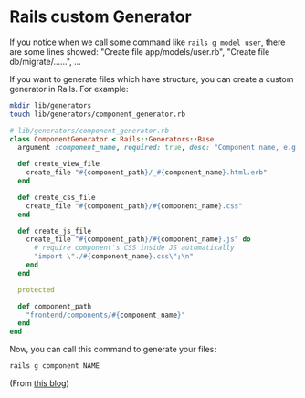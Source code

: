 # Rails custom Generator

If you notice when we call some command like `rails g model user`, there are
some lines showed: "Create file app/models/user.rb", "Create file
db/migrate/......", ...

If you want to generate files which have structure, you can create a custom
generator in Rails. For example:

```bash
mkdir lib/generators
touch lib/generators/component_generator.rb
```

```ruby
# lib/generators/component_generator.rb
class ComponentGenerator < Rails::Generators::Base
  argument :component_name, required: true, desc: "Component name, e.g: button"

  def create_view_file
    create_file "#{component_path}/_#{component_name}.html.erb"
  end

  def create_css_file
    create_file "#{component_path}/#{component_name}.css"
  end

  def create_js_file
    create_file "#{component_path}/#{component_name}.js" do
      # require component's CSS inside JS automatically
      "import \"./#{component_name}.css\";\n"
    end
  end

  protected

  def component_path
    "frontend/components/#{component_name}"
  end
end
```

Now, you can call this command to generate your files:

```bash
rails g component NAME
```

(From [this blog](https://evilmartians.com/chronicles/evil-front-part-2))
